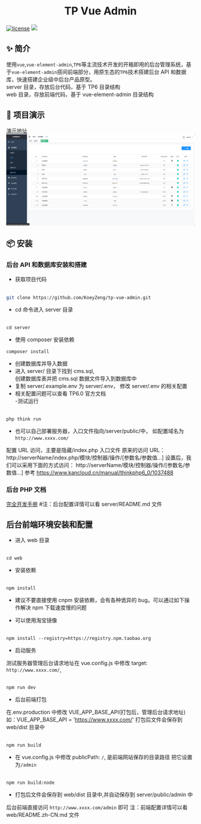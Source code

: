 <div align="center">
	<h1>TP Vue Admin</h1>
</div>

[![license](https://img.shields.io/badge/license-MIT-green.svg)](./LICENSE) ![](https://img.shields.io/github/stars/KoeyZeng/tp-vue-admin)

## ✨ 简介

使用`vue`,`vue-element-admin`,`TP6`等主流技术开发的开箱即用的后台管理系统，基于`vue-element-admin`搭间前端部分，用原生态的`TP6`技术搭建后台 API 和数据库，快速搭建企业级中后台产品原型。
<br>server 目录，存放后台代码，基于 TP6 目录结构
<br>web 目录，存放前端代码，基于 vue-element-admin 目录结构

## 🚀 项目演示

[演示地址](http://119.91.225.224:8088/admin)
![image](https://github.com/KoeyZeng/tp-vue-admin/blob/main/server/public/static/admin/images/demo.jpg?raw=true)

## 📦 安装

### 后台 API 和数据库安装和搭建

- 获取项目代码

```bash

git clone https://github.com/KoeyZeng/tp-vue-admin.git
```

- cd 命令进入 server 目录

```

cd server

```

- 使用 composer 安装依赖

```
composer install
```

- 创建数据库并导入数据
- 进入 server/ 目录下找到 cms.sql,
  <br>创建数据库表并把 cms.sql 数据文件导入到数据库中
  <br>
- 复制 server/.example.env 为 server/.env， 修改 server/.env 的相关配置<br>
- 相关配置问题可以查看 TP6.0 官方文档
  <br> -测试运行

```

php think run

```

- 也可以自己部署服务器，入口文件指向/server/public/中，
  如配置域名为 `http://www.xxxx.com/`

配置 URL 访问，主要是隐藏/index.php 入口文件
原来的访问 URL：
http://serverName/index.php/模块/控制器/操作/[参数名/参数值...]
设置后，我们可以采用下面的方式访问：
http://serverName/模块/控制器/操作/[参数名/参数值...]
参考
https://www.kancloud.cn/manual/thinkphp6_0/1037488

### 后台 PHP 文档

[完全开发手册](https://www.kancloud.cn/manual/thinkphp6_0/content) #注：后台配置详情可以看 server/README.md 文件

## 后台前端环境安装和配置

- 进入 web 目录

```

cd web

```

- 安装依赖

```

npm install

```

- 建议不要直接使用 cnpm 安装依赖，会有各种诡异的 bug。可以通过如下操作解决 npm 下载速度慢的问题

- 可以使用淘宝镜像

```

npm install --registry=https://registry.npm.taobao.org

```

- 启动服务

测试服务器管理后台请求地址在 vue.config.js 中修改 target: `http://www.xxxx.com/`,

```

npm run dev

```

- 后台前端打包

在.env.production 中修改 VUE_APP_BASE_API(打包后，管理后台请求地址)
如：VUE_APP_BASE_API = 'https://www.xxxx.com/'
打包后文件会保存到 web/dist 目录中

```

npm run build

```

- 在 vue.config.js 中修改 publicPath: `/`, 是前端网站保存的目录路径
  把它设置为`/admin`

```

npm run build:node

```

- 打包后文件会保存到 web/dist 目录中,并自动保存到 server/public/admin 中

后台前端直接访问 `http://www.xxxx.com/admin` 即可
注：前端配置详情可以看 web/README.zh-CN.md 文件
